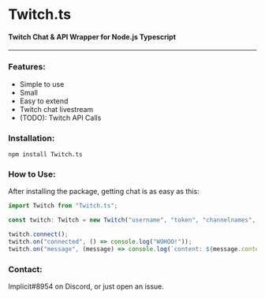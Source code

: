 # Twitch.ts
#### Twitch Chat & API Wrapper for Node.js Typescript
---

### Features:
- Simple to use
- Small
- Easy to extend
- Twitch chat livestream
- (TODO): Twitch API Calls

### Installation:
`npm install Twitch.ts`

### How to Use:
After installing the package, getting chat is as easy as this:
```js
import Twitch from "Twitch.ts";

const twitch: Twitch = new Twitch("username", "token", "channelnames", "seperated");

twitch.connect();
twitch.on("connected", () => console.log("WOHOO!"));
twitch.on("message", (message) => console.log(`content: ${message.content}`));
```

### Contact:
Implicit#8954 on Discord, or just open an issue.